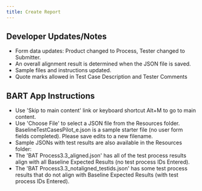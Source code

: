 ```yaml
---
title: Create Report
---
```

## Developer Updates/Notes

- Form data updates: Product changed to Process, Tester changed to Submitter.
- An overall alignment result is determined when the JSON file is saved.
- Sample files and instructions updated.
- Quote marks allowed in Test Case Description and Tester Comments

## BART App Instructions

- Use 'Skip to main content' link or keyboard shortcut Alt+M to go to main content.
- Use 'Choose File' to select a JSON file from the Resources folder. BaselineTestCasesPilot_e.json is a sample starter file (no user form fields completed). Please save edits to a new filename.
- Sample JSONs with test results are also available in the Resources folder:
- The 'BAT Process3.3_aligned.json' has all of the test process results align with all Baseline Expected Results (no test process IDs Entered).
- The 'BAT Process3.3_notaligned_testids.json' has some test process results that do not align with Baseline Expected Results (with test process IDs Entered).
